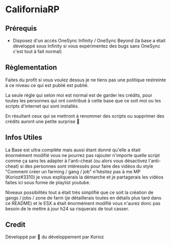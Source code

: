 # CaliforniaRP

## Prérequis
- Disposez d'un accès OneSync Infinity /  OneSync Beyond (la base a était développé sous Infinity si vous expérimentez des bugs sans OneSync c'est tout à fait normal)

## Règlementation
Faites du profit si vous voulez dessus je ne tiens pas une politique restreinte à ce niveau ce qui est publié est publié.

La seule règle qui selon moi est normal est de garder les crédits, pour toutes les personnes qui ont contribué à cette base que ce soit moi ou les scripts d'internet qui sont installés.

En résultant ceux qui se mettront à renommer des scripts ou supprimer des crédits auront une petite surprise 🎁

## Infos Utiles
La Base est ultra complète mais aussi étant donné qu'elle a était énormément modifié vous ne pourrez pas rajouter n'importe quelle script comme ça sans les adapter à l'anti-cheat (ou alors vous désactivez l'anti-cheat) si des personnes sont intéressés pour faire des vidéos du style "Comment créer un farming / gang / job" n'hésitez pas à me MP (Korioz#3310) je vous expliquerais la démarche et je partagerais les vidéos faites ici sous forme de playlist youtube.

Niveaux possibilités tout a était très simplifié que ce soit la création de gangs / jobs / zone de farm (je détaillerais toutes en détails plus tard dans ce README) et le ESX a était énormément modifié vous n'aurez donc pas besoin de le mettre à jour h24 sa risquerais de tout casser.

## Credit
Développé par 💖 du développement par Korioz
